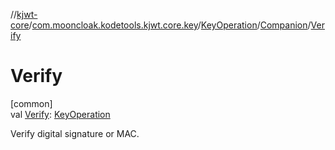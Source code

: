 //[kjwt-core](../../../../index.md)/[com.mooncloak.kodetools.kjwt.core.key](../../index.md)/[KeyOperation](../index.md)/[Companion](index.md)/[Verify](-verify.md)

# Verify

[common]\
val [Verify](-verify.md): [KeyOperation](../index.md)

Verify digital signature or MAC.
